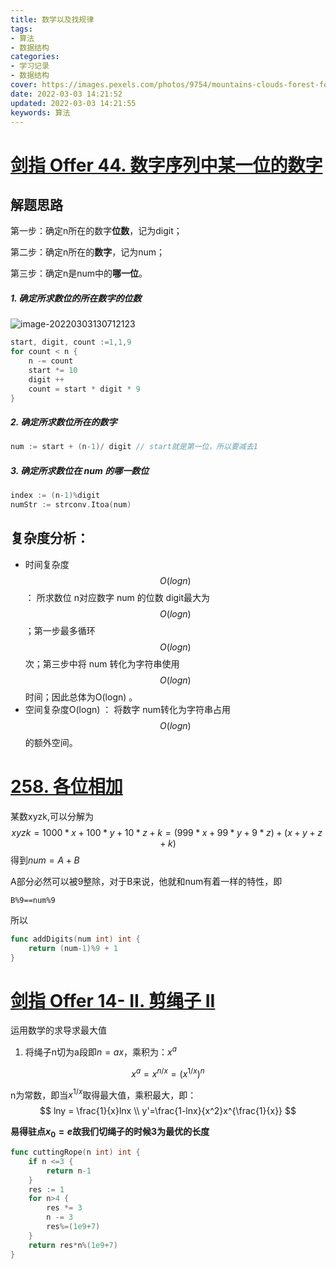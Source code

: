```yaml
---
title: 数学以及找规律
tags: 
- 算法
- 数据结构
categories: 
- 学习记录
- 数据结构
cover: https://images.pexels.com/photos/9754/mountains-clouds-forest-fog.jpg?auto=compress&cs=tinysrgb&dpr=2&w=500
date: 2022-03-03 14:21:52
updated: 2022-03-03 14:21:55
keywords: 算法
---
```

# [剑指 Offer 44. 数字序列中某一位的数字](https://leetcode-cn.com/problems/shu-zi-xu-lie-zhong-mou-yi-wei-de-shu-zi-lcof/)

## 解题思路

第一步：确定n所在的数字**位数**，记为digit；

第二步：确定n所在的**数字**，记为num；

第三步：确定n是num中的**哪一位**。

##### 1. 确定所求数位的所在数字的位数

![image-20220303130712123](https://cdn.jsdelivr.net/gh/small-brilliant/image/img1/202203031307166.png)

```go
start, digit, count :=1,1,9
for count < n {
    n -= count
    start *= 10
    digit ++
    count = start * digit * 9
}
```

##### 2. 确定所求数位所在的数字

```go
num := start + (n-1)/ digit // start就是第一位，所以要减去1
```

##### 3. 确定所求数位在 num 的哪一数位

```go
index := (n-1)%digit
numStr := strconv.Itoa(num)
```

## 复杂度分析：

- 时间复杂度 $$O(logn)$$ ： 所求数位 n对应数字 num 的位数 digit最大为$$O(logn)$$ ；第一步最多循环$$O(logn) $$次；第三步中将 num 转化为字符串使用$$ O(logn) $$时间；因此总体为O(logn) 。
- 空间复杂度O(logn) ： 将数字 num转化为字符串占用$$O(logn) $$的额外空间。

# [258. 各位相加](https://leetcode-cn.com/problems/add-digits/)

某数xyzk,可以分解为$$xyzk = 1000*x + 100*y + 10*z + k = (999*x + 99*y + 9 *z) + (x + y + z + k)$$得到$num = A + B$

A部分必然可以被9整除，对于B来说，他就和num有着一样的特性，即

```
B%9==num%9
```

所以

```go
func addDigits(num int) int {
    return (num-1)%9 + 1
}
```

# [剑指 Offer 14- II. 剪绳子 II](https://leetcode-cn.com/problems/jian-sheng-zi-ii-lcof/)

运用数学的求导求最大值

1. 将绳子n切为a段即$n=ax$，乘积为：$x^a$

$$
x^a=x^{n/x}=(x^{1/x})^n
$$

n为常数，即当$x^{1/x}$取得最大值，乘积最大，即：
$$
lny = \frac{1}{x}lnx \\
y'=\frac{1-lnx}{x^2}x^{\frac{1}{x}}
$$


**易得驻点$x_0=e$故我们切绳子的时候3为最优的长度**

```go
func cuttingRope(n int) int {
    if n <=3 {
        return n-1
    }
    res := 1
    for n>4 {
        res *= 3
        n -= 3
        res%=(1e9+7)
    }
    return res*n%(1e9+7)
}
```

